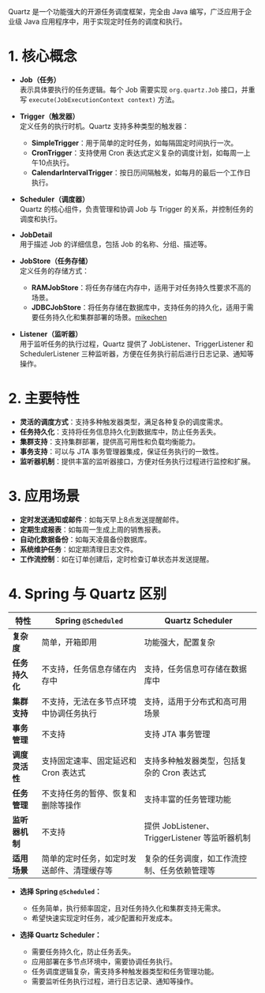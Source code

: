 Quartz 是一个功能强大的开源任务调度框架，完全由 Java 编写，广泛应用于企业级 Java 应用程序中，用于实现定时任务的调度和执行。

# 1. 核心概念

- **Job（任务）**  
    表示具体要执行的任务逻辑。每个 Job 需要实现 `org.quartz.Job` 接口，并重写 `execute(JobExecutionContext context)` 方法。
    
- **Trigger（触发器）**  
    定义任务的执行时机。Quartz 支持多种类型的触发器：
    - **SimpleTrigger**：用于简单的定时任务，如每隔固定时间执行一次。
    - **CronTrigger**：支持使用 Cron 表达式定义复杂的调度计划，如每周一上午10点执行。
    - **CalendarIntervalTrigger**：按日历间隔触发，如每月的最后一个工作日执行。
    
- **Scheduler（调度器）**  
    Quartz 的核心组件，负责管理和协调 Job 与 Trigger 的关系，并控制任务的调度和执行。
    
- **JobDetail**  
    用于描述 Job 的详细信息，包括 Job 的名称、分组、描述等。
    
- **JobStore（任务存储）**  
    定义任务的存储方式：
    - **RAMJobStore**：将任务存储在内存中，适用于对任务持久性要求不高的场景。
    - **JDBCJobStore**：将任务存储在数据库中，支持任务的持久化，适用于需要任务持久化和集群部署的场景。[mikechen](https://mikechen.cc/4499.html?utm_source=chatgpt.com)
    
- **Listener（监听器）**  
    用于监听任务的执行过程，Quartz 提供了 JobListener、TriggerListener 和 SchedulerListener 三种监听器，方便在任务执行前后进行日志记录、通知等操作。

# 2. 主要特性

- **灵活的调度方式**：支持多种触发器类型，满足各种复杂的调度需求。
- **任务持久化**：支持将任务信息持久化到数据库中，防止任务丢失。
- **集群支持**：支持集群部署，提供高可用性和负载均衡能力。
- **事务支持**：可以与 JTA 事务管理器集成，保证任务执行的一致性。
- **监听器机制**：提供丰富的监听器接口，方便对任务执行过程进行监控和扩展。

# 3. 应用场景

- **定时发送通知或邮件**：如每天早上8点发送提醒邮件。
- **定期生成报表**：如每周一生成上周的销售报表。
- **自动化数据备份**：如每天凌晨备份数据库。
- **系统维护任务**：如定期清理日志文件。
- **工作流控制**：如在订单创建后，定时检查订单状态并发送提醒。

# 4. Spring 与 Quartz 区别
|特性|Spring `@Scheduled`|Quartz Scheduler|
|---|---|---|
|**复杂度**|简单，开箱即用|功能强大，配置复杂|
|**任务持久化**|不支持，任务信息存储在内存中|支持，任务信息可存储在数据库中|
|**集群支持**|不支持，无法在多节点环境中协调任务执行|支持，适用于分布式和高可用场景|
|**事务管理**|不支持|支持 JTA 事务管理|
|**调度灵活性**|支持固定速率、固定延迟和 Cron 表达式|支持多种触发器类型，包括复杂的 Cron 表达式|
|**任务管理**|不支持任务的暂停、恢复和删除等操作|支持丰富的任务管理功能|
|**监听器机制**|不支持|提供 JobListener、TriggerListener 等监听器机制|
|**适用场景**|简单的定时任务，如定时发送邮件、清理缓存等|复杂的任务调度，如工作流控制、任务依赖管理等|
- **选择 Spring `@Scheduled`：**
    
    - 任务简单，执行频率固定，且对任务持久化和集群支持无需求。
    - 希望快速实现定时任务，减少配置和开发成本。
    
- **选择 Quartz Scheduler：**
    
    - 需要任务持久化，防止任务丢失。
    - 应用部署在多节点环境中，需要协调任务执行。
    - 任务调度逻辑复杂，需支持多种触发器类型和任务管理功能。
    - 需要监听任务执行过程，进行日志记录、通知等操作。